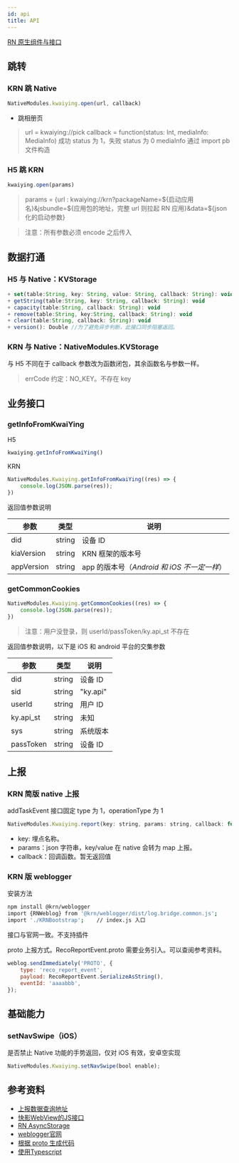 ```yaml
---
id: api
title: API
---
```



[RN 原生组件与接口](https://reactnative.dev)

## 跳转
### KRN 跳 Native

```js
NativeModules.kwaiying.open(url, callback)
```

+ 跳相册页

> url = kwaiying://pick
> callback = function(status: Int, mediaInfo: MediaInfo)
> 成功 status 为 1，失败 status 为 0
> mediaInfo 通过 import pb 文件构造

### H5 跳 KRN

```js
kwaiying.open(params)
```

> params = {url : kwaiying://krn?packageName=${启动应用名}&jsbundle=${应用包的地址，完整 url 则拉起 RN 应用}&data=${json 化的启动参数}

> 注意：所有参数必须 encode 之后传入


## 数据打通
### H5 与 Native：KVStorage
```js
+ set(table:String, key: String, value: String, callback: String): void
+ getString(table:String, key: String, callback: String): void
+ capacity(table:String, callback: String): void
+ remove(table:String, key:String, callback: String): void
+ clear(table:String, callback: String): void
+ version(): Double //为了避免异步判断，此接口同步阻塞返回。
````
### KRN 与 Native：NativeModules.KVStorage

与 H5 不同在于 callback 参数改为函数闭包，其余函数名与参数一样。


> errCode 约定：NO_KEY。不存在 key

## 业务接口
### getInfoFromKwaiYing
H5

```js
kwaiying.getInfoFromKwaiYing()
````

KRN

```js
NativeModules.Kwaiying.getInfoFromKwaiYing((res) => { 
	console.log(JSON.parse(res)); 
})
```

返回值参数说明

|  参数   | 类型 | 说明 |
|  ----  | ----  | ---- |
| did  | string | 设备 ID |
| kiaVersion  | string | KRN 框架的版本号 |
| appVersion  | string | app 的版本号（*Android 和 iOS 不一定一样*） |


### getCommonCookies
```js
NativeModules.Kwaiying.getCommonCookies((res) => { 
	console.log(JSON.parse(res)); 
})
```

> 注意：用户没登录，则 userId/passToken/ky.api_st 不存在

返回值参数说明，以下是 iOS 和 android 平台的交集参数

|  参数   | 类型 | 说明 |
|  ----  | ----  | ---- |
| did  | string | 设备 ID |
| sid  | string | "ky.api" |
| userId  | string | 用户 ID |
| ky.api_st  | string | 未知 |
| sys  | string | 系统版本 |
| passToken  | string | 设备 ID |



## 上报

### KRN 简版 native 上报
addTaskEvent 接口固定 type 为 1，operationType 为 1

```js
NativeModules.Kwaiying.report(key: string, params: string, callback: function);
```

+ key: 埋点名称。
+ params：json 字符串，key/value 在 native 会转为 map 上报。
+ callback：回调函数。暂无返回值

### KRN 版 weblogger
安装方法

```sh
npm install @krn/weblogger
import {RNWeblog} from '@krn/weblogger/dist/log.bridge.common.js';
import './KRNBootstrap';	// index.js 入口 
```

接口与官网一致。不支持插件

proto 上报方式。RecoReportEvent.proto 需要业务引入。可以查阅参考资料。

```js
weblog.sendImmediately('PROTO', {
    type: 'reco_report_event',
    payload: RecoReportEvent.SerializeAsString(),
    eventId: 'aaaabbb',
});
```

## 基础能力
### setNavSwipe（iOS）
是否禁止 Native 功能的手势返回，仅对 iOS 有效，安卓空实现

```js
NativeModules.Kwaiying.setNavSwipe(bool enable);
```


## 参考资料
+ [上报数据查询地址](https://app-analysis.corp.kuaishou.com/#/event_track?id=2085&appName=KUAISHOU_VIDEO_EDITOR&sampling=APP)
+ [快影WebView的JS接口](https://docs.corp.kuaishou.com/d/home/fcAAnp3wLKhWtDEqKk7Hpwpqq)
+ [RN AsyncStorage](https://github.com/react-native-community/async-storage)
+ [weblogger官网](https://component.corp.kuaishou.com/docs/weblogger/js)
+ [根据 proto 生成代码](https://www.npmjs.com/package/protobufjs)
+ [使用Typescript](https://reactnative.dev/docs/typescript)

